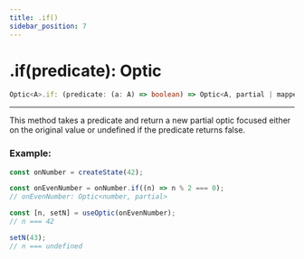 ```yaml
---
title: .if()
sidebar_position: 7
---
```


# .if(predicate): Optic

```ts
Optic<A>.if: (predicate: (a: A) => boolean) => Optic<A, partial | mapped>;
```

---

This method takes a predicate and return a new partial optic focused either on the original value or undefined if the predicate returns false.

### Example:

```ts
const onNumber = createState(42);

const onEvenNumber = onNumber.if((n) => n % 2 === 0);
// onEvenNumber: Optic<number, partial>

const [n, setN] = useOptic(onEvenNumber);
// n === 42

setN(43);
// n === undefined
```

